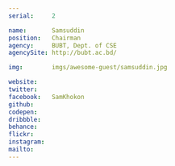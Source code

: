 ```yaml
---
serial:     2

name:       Samsuddin
position:   Chairman
agency:     BUBT, Dept. of CSE
agencySite: http://bubt.ac.bd/

img:        imgs/awesome-guest/samsuddin.jpg

website:    
twitter:    
facebook:   SamKhokon
github:     
codepen:    
dribbble:   
behance:    
flickr:     
instagram:  
mailto:     
---
```

